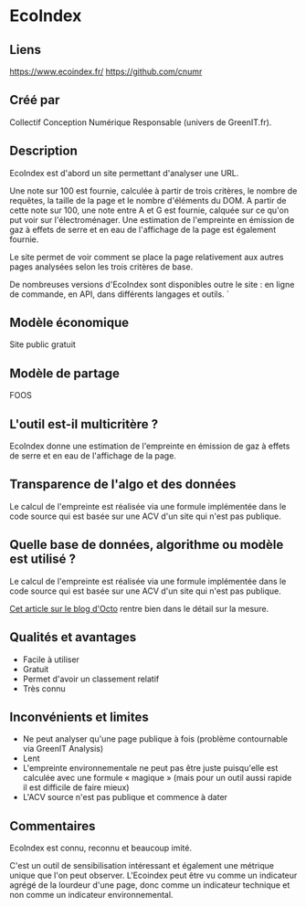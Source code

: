 # EcoIndex

## Liens

https://www.ecoindex.fr/
https://github.com/cnumr

## Créé par

Collectif Conception Numérique Responsable (univers de GreenIT.fr).

## Description

EcoIndex est d'abord un site permettant d'analyser une URL.

Une note sur 100 est fournie, calculée à partir de trois critères, le nombre de requêtes, la taille de la page et le nombre d'éléments du DOM. 
A partir de cette note sur 100, une note entre A et G est fournie, calquée sur ce qu'on put voir sur l'électroménager.
Une estimation de l'empreinte en émission de gaz à effets de serre et en eau de l'affichage de la page est également fournie.

Le site permet de voir comment se place la page relativement aux autres pages analysées selon les trois critères de base.

De nombreuses versions d'EcoIndex sont disponibles outre le site : en ligne de commande, en API, dans différents langages et outils.
`
## Modèle économique

Site public gratuit

## Modèle de partage

FOOS

## L'outil est-il multicritère ?

EcoIndex donne une estimation de l'empreinte en émission de gaz à effets de serre et en eau de l'affichage de la page.

## Transparence de l'algo et des données

Le calcul de l'empreinte est réalisée via une formule implémentée dans le code source qui est basée sur une ACV d'un site qui n'est pas publique.

## Quelle base de données, algorithme ou modèle est utilisé ?

Le calcul de l'empreinte est réalisée via une formule implémentée dans le code source qui est basée sur une ACV d'un site qui n'est pas publique.

[Cet article sur le blog d'Octo](https://blog.octo.com/sous-le-capot-de-la-mesure-ecoindex) rentre bien dans le détail sur la mesure.

## Qualités et avantages

- Facile à utiliser
- Gratuit
- Permet d'avoir un classement relatif
- Très connu

## Inconvénients et limites

- Ne peut analyser qu'une page publique à fois (problème contournable via GreenIT Analysis)
- Lent
- L'empreinte environnementale ne peut pas être juste puisqu'elle est calculée avec une formule « magique » (mais pour un outil aussi rapide il est difficile de faire mieux)
- L'ACV source n'est pas publique et commence à dater

## Commentaires

EcoIndex est connu, reconnu et beaucoup imité.

C'est un outil de sensibilisation intéressant et également une métrique unique que l'on peut observer. L'Ecoindex peut être vu comme un indicateur agrégé de la lourdeur d'une page, donc comme un indicateur technique et non comme un indicateur environnemental.


